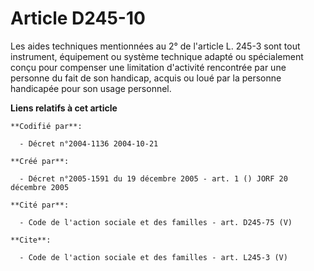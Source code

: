 # Article D245-10

Les aides techniques mentionnées au 2° de l'article L. 245-3 sont tout instrument, équipement ou système technique adapté ou
spécialement conçu pour compenser une limitation d'activité rencontrée par une personne du fait de son handicap, acquis ou
loué par la personne handicapée pour son usage personnel.

**Liens relatifs à cet article**

	**Codifié par**:

	  - Décret n°2004-1136 2004-10-21

	**Créé par**:

	  - Décret n°2005-1591 du 19 décembre 2005 - art. 1 () JORF 20 décembre 2005

	**Cité par**:

	  - Code de l'action sociale et des familles - art. D245-75 (V)

	**Cite**:

	  - Code de l'action sociale et des familles - art. L245-3 (V)

